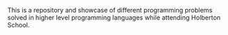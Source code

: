 This is a repository and showcase of different programming problems solved in higher level programming languages while attending Holberton School.
